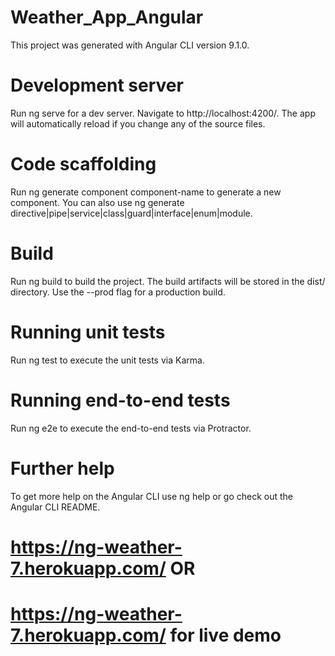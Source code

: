 # Weather_App_Angular
This project was generated with Angular CLI version 9.1.0.

# Development server
Run ng serve for a dev server. Navigate to http://localhost:4200/. The app will automatically reload if you change any of the source files.

# Code scaffolding
Run ng generate component component-name to generate a new component. You can also use ng generate directive|pipe|service|class|guard|interface|enum|module.

# Build
Run ng build to build the project. The build artifacts will be stored in the dist/ directory. Use the --prod flag for a production build.

# Running unit tests
Run ng test to execute the unit tests via Karma.

# Running end-to-end tests
Run ng e2e to execute the end-to-end tests via Protractor.

# Further help
To get more help on the Angular CLI use ng help or go check out the Angular CLI README.

# https://ng-weather-7.herokuapp.com/ OR
# https://ng-weather-7.herokuapp.com/  for live demo

